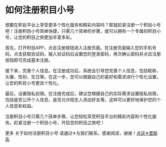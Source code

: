 # 如何注册积目小号

想要在积目平台上享受更多个性化服务和精彩内容吗？那就赶紧注册一个积目小号吧！注册积目小号简单快捷，只需几个简单的步骤，就可以拥有一个专属的积目小号，让您的积目之旅更加丰富多彩。

首先，打开积目APP，点击注册按钮进入注册页面。在注册页面输入您的手机号码，点击获取验证码，输入验证码后设置您的登录密码，再次确认密码并点击注册按钮即可完成基本注册。

接下来，完善个人信息。在注册成功后，系统会引导您完善个人信息，包括昵称、头像、性别、生日等。在这一步，您可以根据自己的喜好和需求进行个性化设置，让您的积目小号更具个性化。

最后，设置隐私权限。在注册完成后，建议您根据自己的实际需求设置隐私权限，包括是否公开个人信息、是否允许陌生人添加好友等。这样可以更好地保护您的个人信息和权益。

注册积目小号只需几个简单步骤，让您轻松享受积目平台的精彩内容和个性化服务。赶紧注册一个积目小号，开启您的积目之旅吧！

更多 关于如何注册积目小号 请通过✈与我们联系，感谢阅读，谢谢！[点这✈里联系](https://ss.k02.cc)